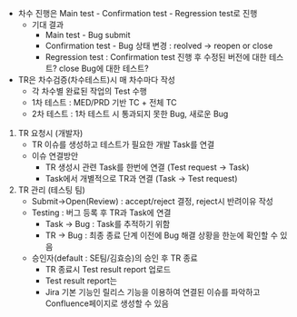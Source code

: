 
- 차수 진행은 Main test - Confirmation test - Regression test로 진행
	- 기대 결과
		- Main test - Bug submit
		- Confirmation test - Bug 상태 변경 : reolved -> reopen or close
		- Regression test : Confirmation test 진행 후 수정된 버전에 대한 테스트?  close Bug에 대한 테스트?
- TR은 차수검증(차수테스트)시 매 차수마다 작성
	- 각 차수별 완료된 작업의 Test 수행
	- 1차 테스트 : MED/PRD 기반 TC + 전체 TC
	- 2차 테스트 : 1차 테스트 시 통과되지 못한 Bug, 새로운 Bug

1. TR 요청시 (개발자)
	- TR 이슈를 생성하고 테스트가 필요한 개발 Task를 연결
	- 이슈 연결방안
		- TR 생성시 관련 Task를 한번에 연결 (Test request -> Task)
		- Task에서 개별적으로 TR과 연결 (Task -> Test request)
2. TR 관리 (테스팅 팀)
	- Submit->Open(Review) : accept/reject 결정, reject시 반려이유 작성
	- Testing : 버그 등록 후 TR과 Task에 연결
		- Task -> Bug : Task를 추적하기 위함
		- TR -> Bug : 최종 종료 단계 이전에 Bug 해결 상황을 한눈에 확인할 수 있음
	- 승인자(default : SE팀/김효승)의 승인 후 TR 종료
		- TR 종료시 Test result report 업로드
		- Test result report는 
		- Jira 기본 기능인 릴리스 기능을 이용하여 연결된 이슈를 파악하고 Confluence페이지로 생성할 수 있음